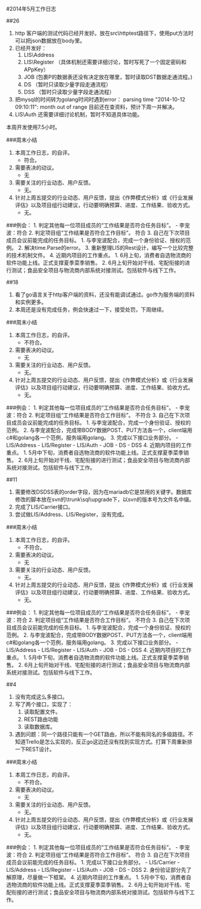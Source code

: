 #2014年5月工作日志

##26
1. http 客户端的测试代码已经开发好。放在src\httptest路径下，使用put方法时可以把json数据放在body里。
2. 已经开发好：
	1. LIS\Address
	2. LIS\Register （具体机制还需要详细讨论，暂时写死了一个固定密码和APpKey）
	3. JOB	(包裹P的数据表还没有决定放在哪里，暂时读取DST数据走通流程。)
	4. DS	（暂时只读取少量字段走通流程）
	5. DSS （暂时只读取少量字段走通流程）
3. 把mysql的时间转为golang时间时遇到error：
	parsing time "2014-10-12 09:10:11": month out of range
	 目前还在查资料，预计下周一并解决。
4. LIS\Auth 还需要详细讨论机制，暂时不知道具体功能。

本周开发使用7.5小时。

###周末小结
1. 本周工作日志，的自评。
	- 符合。
2. 需要表决的动议。
	- 无
3. 需要关注的行业动态、用户反馈。
	- 无。 
4. 针对上周五提交的行业动态、用户反馈，提出《作弊模式分析》或《行业发展评估》以及项目组行动建议，行动要明确预算、进度、工作结果、验收方式。
	- 无。

###例会：
	1. 判定其他每一位项目成员的“工作结果是否符合任务目标”。
		- 李宠波：符合
	2. 判定项目组“工作结果是否符合工作目标”。
		符合 
	3. 自己在下次项目成员会议前能完成的任务目标。
		1. 与李宠波配合，完成一个身份验证、授权的范例。
		2. 解决time.Parse的error。
		3. 重新整理LIS的Rest设计，编写一个比较完整的技术机制文件。
	4. 近期内项目的工作重点。
		1. 6月上旬，消费者自选物流商的软件功能上线。正式支撑夏季菜季销售。
		2. 6月上旬开始对干线、宅配衔接的进行测试；食品安全项目与物流商内部系统对接测试。包括软件与线下工作。


##18
1. 看了go语言关于http客户端的资料，还没有能调试通过。go作为服务端的资料和实例更多。
2. 本周还是没有完成任务，例会快速过一下，接受处罚，下周继续。

###周末小结
1. 本周工作日志，的自评。
	- 不符合。
2. 需要表决的动议。
	- 无
3. 需要关注的行业动态、用户反馈。
	- 无。 
4. 针对上周五提交的行业动态、用户反馈，提出《作弊模式分析》或《行业发展评估》以及项目组行动建议，行动要明确预算、进度、工作结果、验收方式。
	- 无。

###例会：
	1. 判定其他每一位项目成员的“工作结果是否符合任务目标”。
		- 李宠波：符合
	2. 判定项目组“工作结果是否符合工作目标”。
		不符合 
	3. 自己在下次项目成员会议前能完成的任务目标。
		1. 与李宠波配合，完成一个身份验证、授权的范例。
		2. 与李宠波配合，完成带BODY数据POST、PUT方法各一个，client端用c#和golang各一个范例，服务端用golang。
		3. 完成以下接口业务部分。 
		- LIS/Address
		- LIS/Register
		- LIS/Auth
		- JOB
		- DS
		- DSS
	4. 近期内项目的工作重点。
		1. 5月中下旬，消费者自选物流商的软件功能上线。正式支撑夏季菜季销售。
		2. 6月上旬开始对干线、宅配衔接的进行测试；食品安全项目与物流商内部系统对接测试。包括软件与线下工作。


##11
1. 需要修改DSDSS表的order字段，因为在mariadb它是禁用的关键字。数据库修改的脚本放在svn的\trunk\sql\upgrade下，以svn的版本号为文件名中缀。
2. 完成了LIS/Carrier接口。
3. 尝试做LIS/Address、LIS/Register，没有完成。


###周末小结
1. 本周工作日志，的自评。
	- 不符合。
2. 需要表决的动议。
	- 无
3. 需要关注的行业动态、用户反馈。
	- 无。 
4. 针对上周五提交的行业动态、用户反馈，提出《作弊模式分析》或《行业发展评估》以及项目组行动建议，行动要明确预算、进度、工作结果、验收方式。
	- 无。


###例会：
	1. 判定其他每一位项目成员的“工作结果是否符合任务目标”。
		- 李宠波：符合
	2. 判定项目组“工作结果是否符合工作目标”。
		不符合 
	3. 自己在下次项目成员会议前能完成的任务目标。
		1. 与李宠波配合，完成一个身份验证、授权的范例。
		2. 与李宠波配合，完成带BODY数据POST、PUT方法各一个，client端用c#和golang各一个范例，服务端用golang。
		3. 完成以下接口业务部分。 
		- LIS/Address
		- LIS/Register
		- LIS/Auth
		- JOB
		- DS
		- DSS
	4. 近期内项目的工作重点。
		1. 5月中下旬，消费者自选物流商的软件功能上线。正式支撑夏季菜季销售。
		2. 6月上旬开始对干线、宅配衔接的进行测试；食品安全项目与物流商内部系统对接测试。包括软件与线下工作。

##4
1. 没有完成这么多接口。
2. 写了两个接口，实现了：
	1. 读取配置文件。
	2. REST路由功能
	3. 读取数据库。
3. 遇到问题：同一个路径只能有一个GET路由，所以不能有同名的多级路径。不知道Trello是怎么实现的，反正go这边还没有找到实现方式。打算下周重新排一下REST设计。


###周末小结
1. 本周工作日志，的自评。
	- 不符合。
2. 需要表决的动议。
	- 无
3. 需要关注的行业动态、用户反馈。
	- 无。 
4. 针对上周五提交的行业动态、用户反馈，提出《作弊模式分析》或《行业发展评估》以及项目组行动建议，行动要明确预算、进度、工作结果、验收方式。
	- 无。

###例会：
	1. 判定其他每一位项目成员的“工作结果是否符合任务目标”。
		- 李宠波：符合
	2. 判定项目组“工作结果是否符合工作目标”。
		符合 
	3. 自己在下次项目成员会议前能完成的任务目标。
		1. 完成以下接口业务部分。 
		- LIS/Carrier
		- LIS/Address
		- LIS/Register
		- LIS/Auth
		- JOB
		- DS
		- DSS
		2. 身份验证部分先了解原理，尽量做一下框架。
	4. 近期内项目的工作重点。
		1. 5月中下旬，消费者自选物流商的软件功能上线。正式支撑夏季菜季销售。
		2. 6月上旬开始对干线、宅配衔接的进行测试；食品安全项目与物流商内部系统对接测试。包括软件与线下工作。

